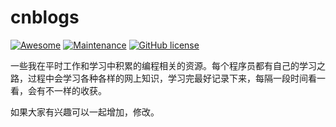 # cnblogs

[![Awesome](https://cdn.rawgit.com/sindresorhus/awesome/d7305f38d29fed78fa85652e3a63e154dd8e8829/media/badge.svg)](https://github.com/sindresorhus/awesome)
[![Maintenance](https://img.shields.io/maintenance/yes/2024.svg)](https://github.com/jiangxincode/cnblogs)
[![GitHub license](https://img.shields.io/github/license/mashape/apistatus.svg)](http://mit-license.org/)

一些我在平时工作和学习中积累的编程相关的资源。每个程序员都有自己的学习之路，过程中会学习各种各样的网上知识，学习完最好记录下来，每隔一段时间看一看，会有不一样的收获。

如果大家有兴趣可以一起增加，修改。
